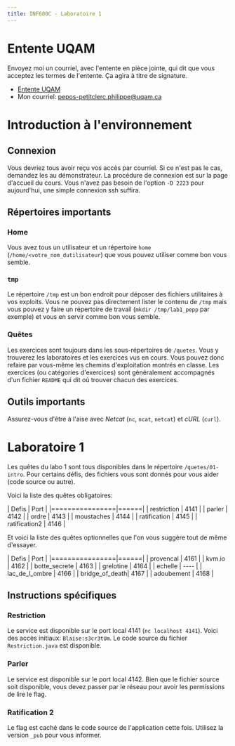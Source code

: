 ```yaml
---
title: INF600C - Laboratoire 1
---
```


# Entente UQAM

Envoyez moi un courriel, avec l'entente en pièce jointe, qui dit que vous acceptez les termes de l'entente. Ça agira à titre de signature.

* [Entente UQAM](https://info.uqam.ca/~privat/INF600C/EntenteUQAM.pdf)
* Mon courriel: <pepos-petitclerc.philippe@uqam.ca>

# Introduction à l'environnement

## Connexion

Vous devriez tous avoir reçu vos accès par courriel. Si ce n'est pas le cas, demandez les au démonstrateur. La procédure de connexion est sur la page d'accueil du cours. Vous n'avez pas besoin de l'option `-D 2223` pour aujourd'hui, une simple connexion ssh suffira.

## Répertoires importants

### Home

Vous avez tous un utilisateur et un répertoire `home` (`/home/<votre_nom_dutilisateur`) que vous pouvez utiliser comme bon vous semble. 

### `tmp`

Le répertoire `/tmp` est un bon endroit pour déposer des fichiers utilitaires à vos exploits. Vous ne pouvez pas directement lister le contenu de `/tmp` mais vous pouvez y faire un répertoire de travail (`mkdir /tmp/lab1_pepp` par exemple) et vous en servir comme bon vous semble.

### Quêtes

Les exercices sont toujours dans les sous-répertoires de `/quetes`. Vous y trouverez les laboratoires et les exercices vus en cours. Vous pouvez donc refaire par vous-même les chemins d'exploitation montrés en classe. Les exercices (ou catégories d'exercices) sont généralement accompagnés d'un fichier `README` qui dit où trouver chacun des exercices.

## Outils importants

Assurez-vous d'être à l'aise avec *Netcat* (`nc`, `ncat`, `netcat`) et *cURL* (`curl`).

# Laboratoire 1

Les quêtes du labo 1 sont tous disponibles dans le répertoire `/quetes/01-intro`. Pour certains défis, des fichiers vous sont donnés pour vous aider (code source ou autre).

Voici la liste des quêtes obligatoires:

| Defis          | Port |
|================|======|
| restriction    | 4141 |
| parler         | 4142 |
| ordre          | 4143 |
| moustaches     | 4144 |
| ratification   | 4145 |
| ratification2  | 4146 |

Et voici la liste des quêtes optionnelles que l'on vous suggère tout de même d'essayer.

| Defis          | Port |
|================|======|
| provencal      | 4161 |
| kvm.io         | 4162 |
| botte_secrete  | 4163 |
| grelotine      | 4164 |
| echelle        | ---- |
| lac_de_l_ombre | 4166 |
| bridge_of_death| 4167 |
| adoubement     | 4168 |

## Instructions spécifiques

### Restriction

Le service est disponible sur le port local 4141 (`nc localhost 4141`). Voici des accès initiaux: `Blaise:s3cr3tUm`. Le code source du fichier `Restriction.java` est disponible.

### Parler

Le service est disponible sur le port local 4142. Bien que le fichier source soit disponible, vous devez passer par le réseau pour avoir les permissions de lire le flag.

### Ratification 2

Le flag est caché dans le code source de l'application cette fois. Utilisez la version `_pub` pour vous informer.
